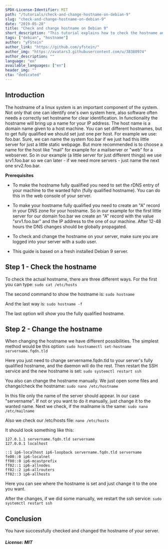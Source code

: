 ```yaml
---
SPDX-License-Identifier: MIT
path: "/tutorials/check-and-change-hostname-on-debian-9"
slug: "check-and-change-hostname-on-debian-9"
date: "2019-05-28"
title: "Check and change hostname on Debian 9"
short_description: "This tutorial explains how to check the hostname and change it on Debian 9"
tags: ["debian", "hostname"]
author: "yFStein"
author_link: "https://github.com/yfstein/"
author_img: "https://avatars3.githubusercontent.com/u/38380974"
author_description: ""
language: "en"
available_languages: ["en"]
header_img: ""
cta: "dedicated"
---
```


## Introduction

The hostname of a linux system is an important component of the system. Not only that one can identify one's own system here, also software often needs a correctly set hostname for clear identification. In functionality the hostname will bring up a name for your IP address. The host name is a domain name given to a host machine. You can set different hostnames, but to get fully qualified we should set just one per host. For example we use: foo.bar. Sure, we can name the system foo.bar if we just had this little server for just a little static webpage. But more recommended is to choose a name for the host like "mail" for example for a mailserver or "web" for a webserver. So in our example (a little server for just different things) we use srv1.foo.bar so we can later - if we need more servers - just name the next one srv2.foo.bar.

**Prerequisites**

- To make the hostname fully qualified you need to set the rDNS entry of your machine to the wanted fqhn (fully qualified hostname). You can do this in the web console of your server.

- To make your hostname fully qualified you need to create an "A" record in your DNS zone for your hostname. So in our example for the first little server for our domain foo.bar we create an "A" record with the value "srv1.foo.bar" and the IP address to the one of our machine. After 12-48 hours the DNS changes should be globally propagated.

- To check and change the hostname on your server, make sure you are logged into your server with a sudo user.

- This guide is based on a fresh installed Debian 9 server.

## Step 1 - Check the hostname

To check the actual hostname, there are three different ways. For the first you can type:
`sudo cat /etc/hosts`

The second command to show the hostname is:
`sudo hostname`

And the last way is:
`sudo hostname -f`

The last option will show you the fully qualified hostname.

## Step 2 - Change the hostname

When changing the hostname we have different possibilities. The simplest method would be this option:
`sudo hostnamectl set-hostname servername.fqdn.tld`

Here you just need to change servername.fqdn.tld to your server's fully qualified hostname, and the daemon will do the rest. Then restart the SSH service and the new hostname is set:
`sudo systemctl restart ssh`

You also can change the hostname manually. We just open some files and change/check the hostname:
`sudo nano /etc/hostname`

In this file only the name of the server should appear. In our case "servername". If not or you want to do it manually, just change it to the wanted name. Next we check, if the mailname is the same:
`sudo nano /etc/mailname`

Also we check our /etc/hosts file:
`nano /etc/hosts`

It should look something like this:

    127.0.1.1 servername.fqdn.tld servername
    127.0.0.1 localhost

    ::1 ip6-localhost ip6-loopback servername.fqdn.tld servername
    fe00::0 ip6-localnet
    ff00::0 ip6-mcastprefix
    ff02::1 ip6-allnodes
    ff02::2 ip6-allrouters
    ff02::3 ip6-allhosts

Here you can see where the hostname is set and just change it to the one you want.

After the changes, if we did some manually, we restart the ssh service:
`sudo systemctl restart ssh`

## Conclusion

You have successfully checked and changed the hostname of your server.

##### License: MIT

<!---

Contributors's Certificate of Origin

By making a contribution to this project, I certify that:

(a) The contribution was created in whole or in part by me and I have
    the right to submit it under the license indicated in the file; or

(b) The contribution is based upon previous work that, to the best of my
    knowledge, is covered under an appropriate license and I have the
    right under that license to submit that work with modifications,
    whether created in whole or in part by me, under the same license
    (unless I am permitted to submit under a different license), as
    indicated in the file; or

(c) The contribution was provided directly to me by some other person
    who certified (a), (b) or (c) and I have not modified it.

(d) I understand and agree that this project and the contribution are
    public and that a record of the contribution (including all personal
    information I submit with it, including my sign-off) is maintained
    indefinitely and may be redistributed consistent with this project
    or the license(s) involved.

Signed-off-by: [yFStein info@meikelbloch.de]

-->
